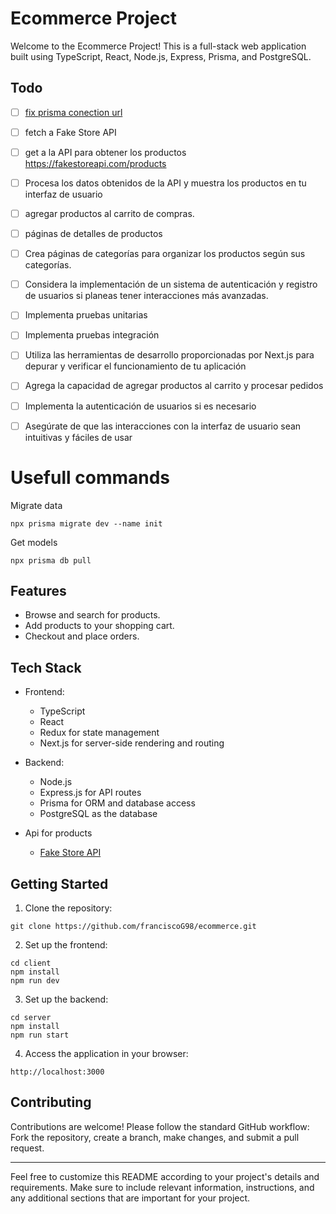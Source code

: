 # Ecommerce Project

Welcome to the Ecommerce Project! This is a full-stack web application built using TypeScript, React, Node.js, Express, Prisma, and PostgreSQL.

## Todo
- [ ] [fix prisma conection url](https://supabase.com/partners/integrations/prisma#connection-pooling-with-supabase)
- [ ] fetch a Fake Store API
- [ ] get a la API para obtener los productos https://fakestoreapi.com/products
- [ ] Procesa los datos obtenidos de la API y muestra los productos en tu interfaz de usuario
- [ ] agregar productos al carrito de compras.
- [ ] páginas de detalles de productos
- [ ] Crea páginas de categorías para organizar los productos según sus categorías.
- [ ] Considera la implementación de un sistema de autenticación y registro de usuarios si planeas tener interacciones más avanzadas.
- [ ] Implementa pruebas unitarias
- [ ] Implementa pruebas integración
- [ ] Utiliza las herramientas de desarrollo proporcionadas por Next.js para depurar y verificar el funcionamiento de tu aplicación
- [ ] Agrega la capacidad de agregar productos al carrito y procesar pedidos
- [ ] Implementa la autenticación de usuarios si es necesario
- [ ] Asegúrate de que las interacciones con la interfaz de usuario sean intuitivas y fáciles de usar


# Usefull commands

Migrate data
```
npx prisma migrate dev --name init
```

Get models
```
npx prisma db pull
```


## Features

- Browse and search for products.
- Add products to your shopping cart.
- Checkout and place orders.
<!-- - User authentication and authorization. -->
<!-- - ... -->

## Tech Stack

- Frontend:
  - TypeScript
  - React
  - Redux for state management
  - Next.js for server-side rendering and routing

- Backend:
  - Node.js
  - Express.js for API routes
  - Prisma for ORM and database access
  - PostgreSQL as the database

- Api for products
  - [Fake Store API](https://fakestoreapi.com/)

## Getting Started

1. Clone the repository:

```
git clone https://github.com/franciscoG98/ecommerce.git
```


2. Set up the frontend:
```
cd client
npm install
npm run dev
```


3. Set up the backend:

```
cd server
npm install
npm run start
```


4. Access the application in your browser:
```
http://localhost:3000
```


<!-- ## Configuration

- Configure database connection in `server/prisma/schema.prisma`.
- Set environment variables in `.env` files for both the client and server.

## Testing

- Frontend: Use Jest and React Testing Library for testing React components and functionality.
- Backend: Use Jest for testing API routes, services, and controllers.

## Deployment

- Frontend: Deploy the frontend on Vercel or Netlify.
- Backend: Deploy the backend on Heroku or AWS. -->

## Contributing

Contributions are welcome! Please follow the standard GitHub workflow: Fork the repository, create a branch, make changes, and submit a pull request.


---

Feel free to customize this README according to your project's details and requirements. Make sure to include relevant information, instructions, and any additional sections that are important for your project.
